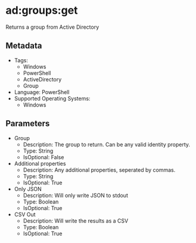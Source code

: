 <!-- region Generated -->
# ad:groups:get

Returns a group from Active Directory

## Metadata

- Tags:
  - Windows
  - PowerShell
  - ActiveDirectory
  - Group
- Language: PowerShell
- Supported Operating Systems:
  - Windows

## Parameters

- Group
  - Description: The group to return. Can be any valid identity property.
  - Type: String
  - IsOptional: False
- Additional properties
  - Description: Any additional properties, seperated by commas.
  - Type: String
  - IsOptional: True
- Only JSON
  - Description: Will only write JSON to stdout
  - Type: Boolean
  - IsOptional: True
- CSV Out
  - Description: Will write the results as a CSV
  - Type: Boolean
  - IsOptional: True
<!-- endregion -->
